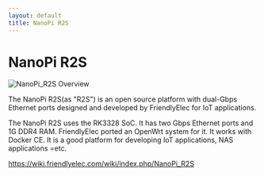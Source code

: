 ```yaml
---
layout: default
title: NanoPi R2S
---
```


# NanoPi R2S

![NanoPi_R2S Overview](https://wiki.friendlyelec.com/wiki/images/6/66/NanoPi_R2S-1.jpg)

The NanoPi R2S(as "R2S") is an open source platform with dual-Gbps Ethernet ports designed and developed by FriendlyElec for IoT applications.

The NanoPi R2S uses the RK3328 SoC. It has two Gbps Ethernet ports and 1G DDR4 RAM. FriendlyElec ported an OpenWrt system for it. It works with Docker CE. It is a good platform for developing IoT applications, NAS applications =etc.

<https://wiki.friendlyelec.com/wiki/index.php/NanoPi_R2S>